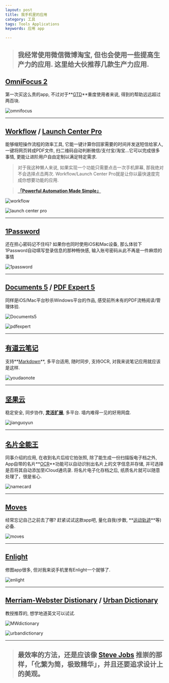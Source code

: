 ```yaml
---
layout: post
title: 我手机里的应用
category: 工具
tags: Tools Applications
keywords: 应用 app

---
```


> ## 我经常使用微信微博淘宝, 但也会使用一些提高生产力的应用. 这里给大伙推荐几款生产力应用.

## [OmniFocus 2](https://itunes.apple.com/cn/app/omnifocus-2/id904071710?mt=8)

第一次买这么贵的app, 不过对于**[GTD](http://baike.baidu.com/link?url=JzLS4BcUvIMYigK7LAKFpKBcO5RBJ4WPnRHoptUfissyaPiSxF3_N7CS6c6SPFIFMSgoxA0IeuzObJ5kXghJnq)**重度使用者来说, 得到的帮助远远超过两百块.

![omnifocus](http://wx3.sinaimg.cn/large/007ozevdgy1fwx1cv3rzbj30lc0ce0vg.jpg)

---

## [Workflow](https://itunes.apple.com/cn/app/workflow-powerful-automation/id915249334?mt=8)  / [Launch Center Pro](https://itunes.apple.com/us/app/launch-center-pro-shortcut/id532016360?mt=8) 

能够缩短操作流程的效率工具, 它能一键计算你回家需要的时间并发送短信给家人, 一键将网页转成PDF文件, 扫二维码自动判断微信/支付宝/淘宝...它可以完成很多事情, 更能让进阶用户自由定制以满足特定需求.

> 对于我这种懒人来说, 如果实现一个功能只需要点击一次手机屏幕, 那我绝对不会选择点击两次. Workflow/Launch Center Pro就是让你以最快速度完成你想要功能的应用.

> **[「Powerful Automation Made Simple」](http://www.workflow.is/)**

![workflow](http://ws3.sinaimg.cn/large/007ozevdgy1fwx1dut212j30sg0lcn3l.jpg)

![launch center pro](http://ws3.sinaimg.cn/large/007ozevdgy1fwx1fmtfphj308y0fwjsm.jpg)

---

## [1Password](https://itunes.apple.com/cn/app/id568903335)

还在担心密码记不住吗? 如果你也同时使用iOS和Mac设备, 那么体验下1Password自动填写登录信息的那种畅快感, 输入账号密码从此不再是一件麻烦的事情

![1password](http://wx4.sinaimg.cn/large/007ozevdgy1fwx1fyo1njj30ge07vaa6.jpg)

---

## [Documents 5](https://itunes.apple.com/us/app/documents-5-fast-pdf-reader/id364901807?mt=8)  / [PDF Expert 5](https://itunes.apple.com/us/app/pdf-expert-5-fill-forms-annotate/id743974925?mt=8)

同样是iOS/Mac平台秒杀Windows平台的作品, 感受前所未有的PDF流畅阅读/管理体验.

![Documents5](http://ws4.sinaimg.cn/large/007ozevdgy1fwx1g7kzuaj30iw08cq3w.jpg)

![pdfexpert](http://wx3.sinaimg.cn/large/007ozevdgy1fwx1glzgedj30zk0k0aea.jpg)

---

## [有道云笔记](https://itunes.apple.com/cn/app/you-dao-yun-bi-ji-ji-lu-cheng/id450748070?mt=8&ign-mpt=uo%3D4)

支持**[Markdown](http://baike.baidu.com/link?url=t_jAFoqS71OM3AsKf2mUDw6Wxu_1Ba5ednkIJMJb8D1qYKSD-FGtsSlQFpWb3J5rS1NiPbZvA67NuMAI2sbKQJnp54kwdjJjgEna6h5GHH_)**, 多平台适用, 随时同步, 支持OCR, 对我来说笔记应用就应该是这样.

![youdaonote](http://ws3.sinaimg.cn/large/007ozevdgy1fwx3kla1muj30x60is0wc.jpg)

---

## [坚果云](https://itunes.apple.com/cn/app/id444442371?mt=8)

稳定安全, 同步协作, **[灵活扩展](https://sspai.com/post/27229)**, 多平台. 墙内难得一见的好用网盘.

![jianguoyun](http://ws4.sinaimg.cn/large/007ozevdgy1fwx1hbjv8nj30hs05r0u4.jpg)

---

## [名片全能王](https://itunes.apple.com/cn/app/id344077847?mt=8)

同事介绍的应用, 在收到名片后给它拍张照, 除了能生成一份扫描版电子档之外, App自带的名片**[OCR](http://baike.baidu.com/item/%E5%85%89%E5%AD%A6%E5%AD%97%E7%AC%A6%E8%AF%86%E5%88%AB/4162921?sefr=cr&fromtitle=OCR&fromid=25995)**功能可以自动识别出名片上的文字信息并存储, 并可选择是否将其自动添加至iCloud通讯录. 将名片电子化存档之后, 纸质名片就可以随意处理了，很是省心.

![namecard](http://ws4.sinaimg.cn/large/007ozevdgy1fwx1hknznfj30jl09kq94.jpg)

---


## [Moves](https://itunes.apple.com/cn/app/moves/id509204969?mt=8)

经常忘记自己之前去了哪? 赶紧试试这款app吧, 量化自我(步数, **[运动轨迹](http://ws1.sinaimg.cn/large/007ozevdgy1fwx3g85pgzj30hs0hsq48.jpg)**等)必备.

![moves](http://wx1.sinaimg.cn/large/007ozevdgy1fwx1itppb6j311m0lm0zv.jpg)

---

## [Enlight](https://itunes.apple.com/us/app/enlight/id930026670?mt=8)

修图app很多, 但对我来说手机里有Enlight一个就够了.

![enlight](http://ws1.sinaimg.cn/large/007ozevdgy1fwx1j34f7nj30zk0k0447.jpg)

---

## [Merriam-Webster Distionary](https://itunes.apple.com/us/app/merriam-webster-dictionary/id399452287?mt=8) / [Urban Dictionary](https://itunes.apple.com/us/app/urban-dictionary/id584986228?mt=8)

教授推荐的, 想学地道英文可以试试.

![MWdictionary](http://wx3.sinaimg.cn/large/007ozevdgy1fwx1jd1e9hj308c08c3z8.jpg)

![urbandictionary](http://ws4.sinaimg.cn/large/007ozevdgy1fwx3f12flbj30wu0ikn07.jpg)

---

> ## 最效率的方法，还是应该像 **[Steve Jobs](http://baike.baidu.com/item/%E5%8F%B2%E8%92%82%E5%A4%AB%C2%B7%E4%B9%94%E5%B8%83%E6%96%AF/85300?fromtitle=Steve+Jobs&fromid=8032868&type=syn&sefr=cr)** 推崇的那样，「化繁为简，极致精华」，并且还要追求设计上的美观。
